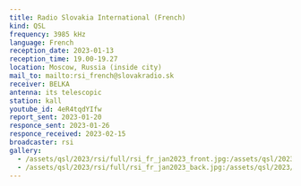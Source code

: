 ```yaml
---
title: Radio Slovakia International (French)
kind: QSL
frequency: 3985 kHz
language: French
reception_date: 2023-01-13
reception_time: 19.00-19.27
location: Moscow, Russia (inside city)
mail_to: mailto:rsi_french@slovakradio.sk
receiver: BELKA
antenna: its telescopic
station: kall
youtube_id: 4eR4tqdYIfw
report_sent: 2023-01-20
responce_sent: 2023-01-26
responce_received: 2023-02-15
broadcaster: rsi
gallery:
  - /assets/qsl/2023/rsi/full/rsi_fr_jan2023_front.jpg:/assets/qsl/2023/rsi/small/rsi_fr_jan2023_front.jpg
  - /assets/qsl/2023/rsi/full/rsi_fr_jan2023_back.jpg:/assets/qsl/2023/rsi/small/rsi_fr_jan2023_back.jpg
---
```

